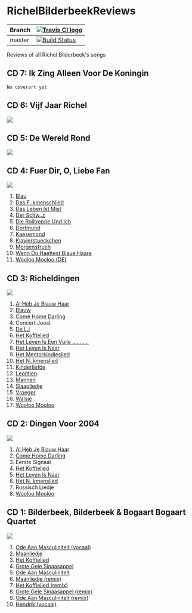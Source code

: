 # RichelBilderbeekReviews

Branch|[![Travis CI logo](TravisCI.png)](https://travis-ci.org)
---|---
master|[![Build Status](https://travis-ci.org/richelbilderbeek/RichelBilderbeekReviews.svg?branch=master)](https://travis-ci.org/richelbilderbeek/RichelBilderbeekReviews)

Reviews of all Richel Bilderbeek's songs

## CD 7: Ik Zing Alleen Voor De Koningin

```
No coverart yet
```

## CD 6: Vijf Jaar Richel

![](CD06_Coverart.png)

## CD 5: De Wereld Rond

![](CD05_Coverart.png)

## CD 4: Fuer Dir, O, Liebe Fan

![](CD04_Coverart.png)

  01. [Blau](Blau.md)
  02. [Das F..kmenschlied](DasFickmenschlied.md)
  03. [Das Leben Ist Mist](DasLebenIstMist.md)
  04. [Der Schw..z](DerSchwanz.md)
  05. [Die Rolltreppe Und Ich](DieRolltreppeUndIch.md)
  06. [Dortmund](Dortmund.md)
  07. [Kaesemond](Kaesemond.md)
  08. [Klavierstueckchen](Klavierstueckchen.md)
  09. [Morgensfrueh](Morgensfrueh.md)
  10. [Wenn Du Haettest Blaue Haare](WennDuHaettestBlaueHaare.md)
  11. [Wooloo Mooloo (DE)](WoolooMoolooDe.md)

## CD 3: Richeldingen

![](Coverart.png)

  01. [Al Heb Je Blauw Haar](AlHebJeBlauwHaar.md)
  02. [Blauw](Blauw.md)
  03. [Come Home Darling](ComeHomeDarling.md)
  04. Concert Joost
  05. [De L.l](DeLul.md)
  06. [Het Koffielied](HetKoffielied.md)
  07. [Het Leven Is Een Vuile ...........](HetLevenIsEenVuileKolerelijer.md)
  08. [Het Leven Is Naar](HetLevenIsNaar.md)
  09. [Het Mentorkindjeslied](HetMentorkindjeslied.md)
  10. [Het N..kmenslied](HetNeukmenslied.md)
  11. [Kinderliefde](Kinderliefde.md)
  12. [Leontien](Leontien.md)
  13. [Mannen](Mannen.md)
  14. [Slaapliedje](Slaapliedje.md)
  15. [Vroeger](Vroeger.md)
  16. [Walsje](Walsje.md)
  17. [Wooloo Mooloo](WoolooMooloo.md)

## CD 2: Dingen Voor 2004

![](CD02_Coverart.png)

  01. [Al Heb Je Blauw Haar](AlHebJeBlauwHaar.md)
  02. [Come Home Darling](ComeHomeDarling.md)
  03. Eerste Signaal
  04. [Het Koffielied](HetKoffielied.md) 
  05. [Het Leven Is Naar](HetLevenIsNaar.md) 
  06. [Het N..kmenslied](HetNeukmenslied.md) 
  07. Russisch Liedje 
  08. [Wooloo Mooloo](WoolooMooloo.md) 


## CD 1: Bilderbeek, Bilderbeek & Bogaart Bogaart Quartet

![](CD01_Coverart.png)

  01. [Ode Aan Masculiniteit (vocaal)](OdeAanMasculiniteit.md)
  02. [Maanliedje](Maanliedje.md)
  03. [Het Koffielied](HetKoffielied.md)
  04. [Grote Gele Sinaasappel](GroteGeleSinaasappel.md)
  05. [Ode Aan Masculiniteit](OdeAanMasculiniteit.md)
  06. [Maanliedje (remix)](Maanliedje.md)
  07. [Het Koffielied (remix)](HetKoffielied.md)
  08. [Grote Gele Sinaasappel (remix)](GroteGeleSinaasappel.md)
  09. [Ode Aan Masculiniteit (remix)](OdeAanMasculiniteit.md)
  10. [Hendrik (vocaal)](Hendrik.md)
